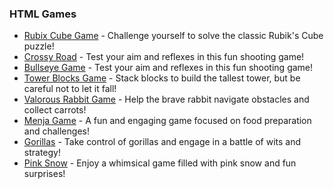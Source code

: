### HTML Games

* [Rubix Cube Game](pages/hgames/rubix/index.html) - Challenge yourself to solve the classic Rubik's Cube puzzle!
* [Crossy Road](pages/hgames/crossyroad/index.html) - Test your aim and reflexes in this fun shooting game!
* [Bullseye Game](pages/hgames/bullseye/index.html) - Test your aim and reflexes in this fun shooting game!
* [Tower Blocks Game](pages/hgames/tower/index.html) - Stack blocks to build the tallest tower, but be careful not to let it fall!
* [Valorous Rabbit Game](pages/hgames/rabbit/index.html) - Help the brave rabbit navigate obstacles and collect carrots!
* [Menja Game](pages/hgames/menja/index.html) - A fun and engaging game focused on food preparation and challenges!
* [Gorillas](pages/hgames/gorillas/index.html) - Take control of gorillas and engage in a battle of wits and strategy!
* [Pink Snow](pages/hgames/pink_snow/index.html) - Enjoy a whimsical game filled with pink snow and fun surprises!